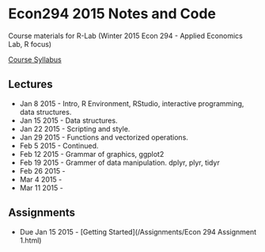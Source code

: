# Econ294 2015 Notes and Code


Course materials for R-Lab (Winter 2015 Econ 294 - Applied Economics Lab, R focus)

[Course Syllabus](/Syllabus/econ294_syllabus.Rmd)

## Lectures

* Jan 8 2015 - Intro, R Environment, RStudio, interactive programming, data structures.
* Jan 15 2015 - Data structures.
* Jan 22 2015 - Scripting and style.
* Jan 29 2015 - Functions and vectorized operations. 
* Feb 5 2015 - Continued. 
* Feb 12 2015 - Grammar of graphics, ggplot2
* Feb 19 2015 - Grammer of data manipulation. dplyr, plyr, tidyr
* Feb 26 2015 - 
* Mar 4 2015 -
* Mar 11 2015 -

## Assignments 

* Due Jan 15 2015 - [Getting Started](/Assignments/Econ 294 Assignment 1.html)
